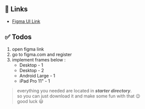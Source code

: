 ## 🔗 Links

- [Figma UI Link](https://www.figma.com/file/biWLIt5vY865PMYvpsh5Ha/css-challenge-responsive?type=design&mode=design&t=oTnUmREGrSHqjjdI-1)

## ✅ Todos

1. open figma link
2. go to figma.com and register
3. implement frames below :
   - Desktop - 1
   - Desktop - 2
   - Android Large - 1
   - iPad Pro 11" - 1

> everything you needed are located in **_starter directory_**.  
> so you can just download it and make some fun with that 😉  
> good luck 😃
